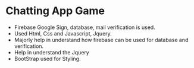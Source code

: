 # Chatting App Game

 - Firebase Google Sign, database, mail verification is used.
 - Used Html, Css and Javascript, Jquery.
 - Majorly help in understand how firebase can be used for database and verification.
 - Help in understand the Jquery
 - BootStrap used for Styling.


